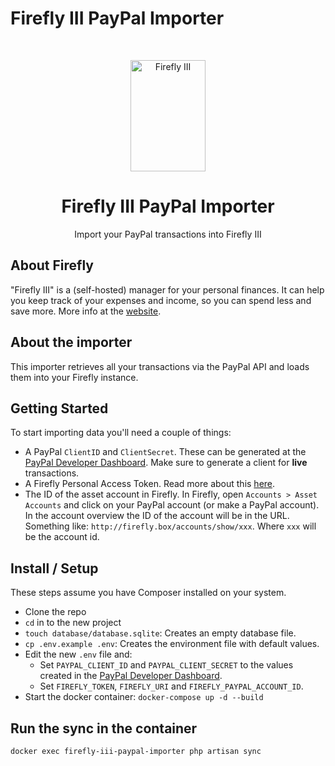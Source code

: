 # Firefly III PayPal Importer

<!-- PROJECT LOGO -->
<br />
<p align="center">
  <a href="https://firefly-iii.org/">
    <img src="https://raw.githubusercontent.com/firefly-iii/firefly-iii/develop/.github/assets/img/logo-small.png" alt="Firefly III" width="120" height="178">
  </a>
</p>
  <h1 align="center">Firefly III PayPal Importer</h1>

  <p align="center">
    Import your PayPal transactions into Firefly III
  </p>


## About Firefly

"Firefly III" is a (self-hosted) manager for your personal finances. It can help you keep track of your expenses and income, so you can spend less and save more.
More info at the [website](https://firefly-iii.org/).


## About the importer

This importer retrieves all your transactions via the PayPal API and loads them into your Firefly instance.

## Getting Started
To start importing data you'll need a couple of things:
- A PayPal `ClientID` and `ClientSecret`.  These can be generated at the [PayPal Developer Dashboard](https://developer.paypal.com/developer/applications). Make sure to generate a client for **live** transactions.
- A Firefly Personal Access Token. Read more about this [here](https://docs.firefly-iii.org/firefly-iii/api/).
- The ID of the asset account in Firefly. In Firefly, open `Accounts > Asset Accounts` and click on your PayPal account (or make a PayPal account). In the account overview the ID of the account will be in the URL. Something like: `http://firefly.box/accounts/show/xxx`. Where `xxx` will be the account id.

## Install / Setup
These steps assume you have Composer installed on your system.

- Clone the repo
- `cd` in to the new project
- `touch database/database.sqlite`: Creates an empty database file.
- `cp .env.example .env`: Creates the environment file with default values.
- Edit the new `.env` file and:
    - Set `PAYPAL_CLIENT_ID` and `PAYPAL_CLIENT_SECRET` to the values created in the [PayPal Developer Dashboard](https://developer.paypal.com/developer/applications).
    - Set `FIREFLY_TOKEN`, `FIREFLY_URI` and `FIREFLY_PAYPAL_ACCOUNT_ID`.
- Start the docker container: `docker-compose up -d --build`

## Run the sync in the container
```bash
docker exec firefly-iii-paypal-importer php artisan sync
```
